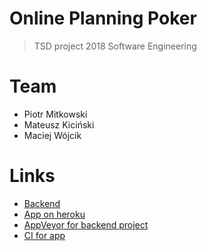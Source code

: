 # Online Planning Poker

>TSD project 2018
>Software Engineering

# Team
* Piotr Mitkowski
* Mateusz Kiciński
* Maciej Wójcik

# Links

* [Backend](https://github.com/PiotrMitkowski/se2018-poker-backend)
* [App on heroku]()
* [AppVeyor for backend project]()
* [CI for app]()

